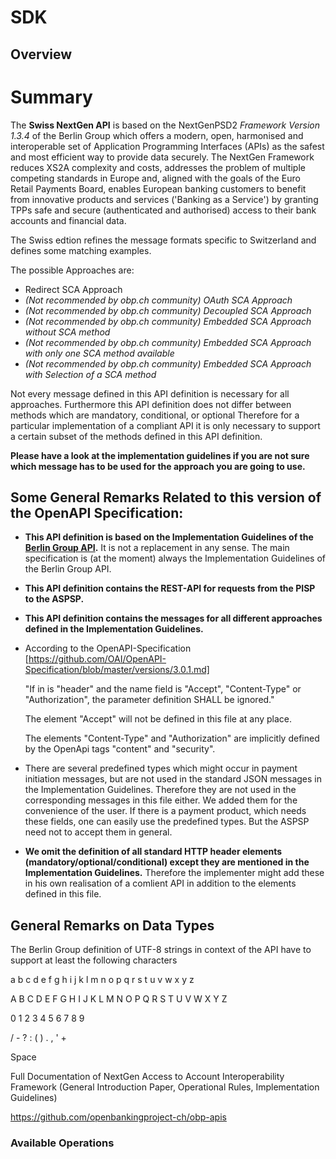 # SDK

## Overview

# Summary
The **Swiss NextGen API** is based on the NextGenPSD2 *Framework Version 1.3.4* of the Berlin Group which offers a modern, open, harmonised and interoperable set of
Application Programming Interfaces (APIs) as the safest and most efficient way to provide data securely.
The NextGen Framework reduces XS2A complexity and costs, addresses the problem of multiple competing standards
in Europe and, aligned with the goals of the Euro Retail Payments Board,
enables European banking customers to benefit from innovative products and services ('Banking as a Service')
by granting TPPs safe and secure (authenticated and authorised) access to their bank accounts and financial data.

The Swiss edtion refines the message formats specific to Switzerland and defines some matching examples.

The possible Approaches are:
  * Redirect SCA Approach
  * *(Not recommended by obp.ch community) OAuth SCA Approach*
  * *(Not recommended by obp.ch community) Decoupled SCA Approach*
  * *(Not recommended by obp.ch community) Embedded SCA Approach without SCA method*
  * *(Not recommended by obp.ch community) Embedded SCA Approach with only one SCA method available*
  * *(Not recommended by obp.ch community) Embedded SCA Approach with Selection of a SCA method*

  Not every message defined in this API definition is necessary for all approaches.
  Furthermore this API definition does not differ between methods which are mandatory, conditional, or optional
  Therefore for a particular implementation of a compliant API it is only necessary to support
  a certain subset of the methods defined in this API definition.

  **Please have a look at the implementation guidelines if you are not sure
  which message has to be used for the approach you are going to use.**

## Some General Remarks Related to this version of the OpenAPI Specification:
* **This API definition is based on the Implementation Guidelines of the [Berlin Group API](https://www.berlin-group.org/nextgenpsd2-downloads).**
  It is not a replacement in any sense.
  The main specification is (at the moment) always the Implementation Guidelines of the Berlin Group API.
* **This API definition contains the REST-API for requests from the PISP to the ASPSP.**
* **This API definition contains the messages for all different approaches defined in the Implementation Guidelines.**
* According to the OpenAPI-Specification [https://github.com/OAI/OpenAPI-Specification/blob/master/versions/3.0.1.md]

    "If in is "header" and the name field is "Accept", "Content-Type" or "Authorization", the parameter definition SHALL be ignored."

  The element "Accept" will not be defined in this file at any place.

  The elements "Content-Type" and "Authorization" are implicitly defined by the OpenApi tags "content" and "security".

* There are several predefined types which might occur in payment initiation messages,
  but are not used in the standard JSON messages in the Implementation Guidelines.
  Therefore they are not used in the corresponding messages in this file either.
  We added them for the convenience of the user.
  If there is a payment product, which needs these fields, one can easily use the predefined types.
  But the ASPSP need not to accept them in general.

* **We omit the definition of all standard HTTP header elements (mandatory/optional/conditional)
  except they are mentioned in the Implementation Guidelines.**
  Therefore the implementer might add these in his own realisation of a comlient API in addition to the elements defined in this file.

## General Remarks on Data Types

The Berlin Group definition of UTF-8 strings in context of the API have to support at least the following characters

a b c d e f g h i j k l m n o p q r s t u v w x y z

A B C D E F G H I J K L M N O P Q R S T U V W X Y Z

0 1 2 3 4 5 6 7 8 9

/ - ? : ( ) . , ' +

Space


Full Documentation of NextGen Access to Account Interoperability Framework
(General Introduction Paper, Operational Rules, Implementation Guidelines)

<https://github.com/openbankingproject-ch/obp-apis>
### Available Operations

